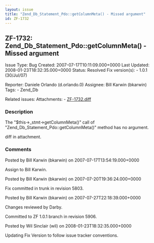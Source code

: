 ```yaml
---
layout: issue
title: "Zend_Db_Statement_Pdo::getColumnMeta() - Missed argument"
id: ZF-1732
---
```


ZF-1732: Zend\_Db\_Statement\_Pdo::getColumnMeta() - Missed argument
--------------------------------------------------------------------

 Issue Type: Bug Created: 2007-07-17T10:11:09.000+0000 Last Updated: 2008-01-23T18:32:35.000+0000 Status: Resolved Fix version(s): - 1.0.1 (30/Jul/07)
 
 Reporter:  Daniele Orlando (d.orlando.0)  Assignee:  Bill Karwin (bkarwin)  Tags: - Zend\_Db
 
 Related issues: 
 Attachments: - [ZF-1732.diff](/issues/secure/attachment/10640/ZF-1732.diff)
 
### Description

The "$this->\_stmt->getColumnMeta()" call of "Zend\_Db\_Statement\_Pdo::getColumnMeta()" method has no argument.

diff in attachment.

 

 

### Comments

Posted by Bill Karwin (bkarwin) on 2007-07-17T13:54:19.000+0000

Assign to Bill Karwin.

 

 

Posted by Bill Karwin (bkarwin) on 2007-07-20T19:36:24.000+0000

Fix committed in trunk in revision 5803.

 

 

Posted by Bill Karwin (bkarwin) on 2007-07-27T22:18:39.000+0000

Changes reviewed by Darby.

Committed to ZF 1.0.1 branch in revision 5906.

 

 

Posted by Wil Sinclair (wil) on 2008-01-23T18:32:35.000+0000

Updating Fix Version to follow issue tracker conventions.

 

 